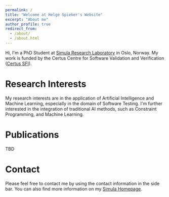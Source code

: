```yaml
---
permalink: /
title: "Welcome at Helge Spieker's Website"
excerpt: "About me"
author_profile: true
redirect_from: 
  - /about/
  - /about.html
---
```


Hi, I'm a PhD Student at [Simula Research Laboratory](https://www.simula.no/) in Oslo, Norway.
My work is funded by the Certus Centre for Software Validation and Verification ([Certus SFI](http://www.certus-sfi.no/)).

Research Interests
======

My research interests are in the application of Artificial Intelligence and
Machine Learning, especially in the domain of Software Testing. I'm further
interested in the integration of traditional AI methods, such as Constraint
Programming, and Machine Learning.

Publications
======
TBD

Contact
======
Please feel free to contact me by using the contact information in the side bar.
You can also find more information on my [Simula Homepage](https://www.simula.no/people/helge).
